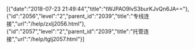 [{"date":"2018-07-23 21:49:44","title":"tWJPAO9lvS3burKJvQn6JA=="},{"id":"2056","level":"2","parent_id":"2039","title":"专线连接","url":"/help/zxlj2056.html"},{"id":"2057","level":"2","parent_id":"2039","title":"托管连接","url":"/help/tglj2057.html"}]